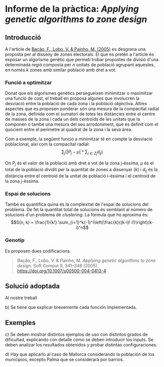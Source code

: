 # Informe de la pràctica: *Applying genetic algorithms to zone design*

## Introducció 

A l'article de [Bação, F., Lobo, V. & Painho, M. (2005)](https://doi.org/10.1007/s00500-004-0413-4)
es desgrana una proposta per al disseny de zones electorals. 
El que es pretén a l'article és exposar un algorisme genètic
que permeti trobar propostes de divisió d'una determinada regió
composta per *n* unitats de població 
agrupant aquestes, en només *k* zones 
amb similar població amb dret a vot.

### Funció a optimitzar

Donat que els algorismes genètics persegueixen minimitzar 
o maximitzar una funció de cost, el treball en proposa algunes 
que involucren la desviació entre la població de cada zona 
i la població objectiva. 
Altres aspectes que es proposen ponderar són una 
mesura de la compacitat radial de la zona, definida 
com el sumatori de totes les distàncies entre el
centre de masses de la zona i cada un dels centroids
de les unitats que la componen o 
també una mesura del seu arrodoniment, 
que és definit com el quocient 
entre el perímetre al quadrat de la zona i la seva àrea.

Com a exemple, la següent funció 
a minimitzar té en compte 
la desviació poblacional, així com la compacitat 
radial:
$$\sum_j\left(\left|P_j - \mu\right| * \sum_{i \in Z_j}d_{ij}\right)$$

On $P_j$ és el valor de la població amb dret a vot 
de la zona j-èssima, 
$\mu$ és el total de la població dividit per la 
quantitat de zones a dissenyar ($k$) 
i $d_{ij}$ és la distància entre el centroid
de la unitat de població i-èssima i 
el centroid de la zona j-èssima.

### Espai de solucions
També es quantifica quina és la complexitat de 
l'espai de solucions del problema. 
De fet la quantitat total de solucions és semblant 
al número de solucions d'un problema de *clustering*. 
La fórmula que ho aproxima és: 
$$S(n, k) = \frac{1}{k!} \sum_{i=1}^k(-1)^i\left(\frac{k}{(k-i)! i!}\right)(k-i)^n$$

### Genotip

Es proposen dues codificacions. 

>Bação, F., Lobo, V. & Painho, M.
*Applying genetic algorithms to zone design.*
Soft Comput 9, 341–348 (2005).
https://doi.org/10.1007/s00500-004-0413-4

## Solució adoptada

Al nostre treball 

b) Se tiene que explicar brevemente 
cada función implementada.

## Exemples

c) Se deben mostrar distintos ejemplos de uso con distintos grados de dificultad, 
explicando con detalle cómo se deben introducir los inputs. 
Se deben analizar los resultados obtenidos y probar distintas configuraciones.

d) Hay que aplicarlo al caso de Mallorca considerando la población de los municipios, 
excepto Palma que se considerará por barrios.